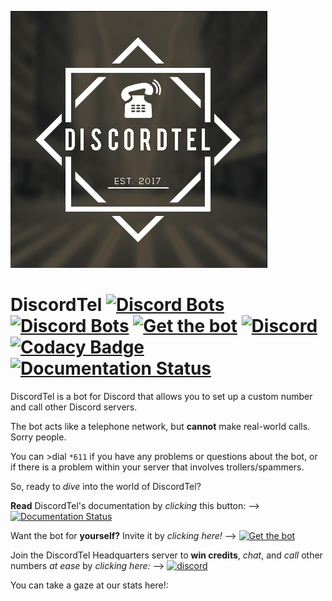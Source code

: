 ![DiscordTel Logo](./discordtel.png)
# DiscordTel [![Discord Bots](https://discordbots.org/api/widget/status/377609965554237453.png)](https://discordbots.org/bot/377609965554237453) [![Discord Bots](https://discordbots.org/api/widget/377609965554237453.png)](https://discordbots.org/bot/377609965554237453) [![Get the bot](https://img.shields.io/badge/Discord-Get_The_Bot-7289DA.svg)](https://discordapp.com/oauth2/authorize?client_id=377609965554237453&scope=bot) [![Discord](https://img.shields.io/badge/Discord-Support_Server-7289DA.svg)](https://discord.gg/RN7pxrB) [![Codacy Badge](https://api.codacy.com/project/badge/Grade/e43f2cd06bca428c8389c8f0378a85bc)](https://www.codacy.com/app/austinhuang0131/discordtel?utm_source=github.com&amp;utm_medium=referral&amp;utm_content=austinhuang0131/discordtel&amp;utm_campaign=Badge_Grade) [![Documentation Status](https://readthedocs.org/projects/discordtel/badge/?version=latest)](http://discordtel.readthedocs.io/en/latest/?badge=readthedocs)

DiscordTel is a bot for Discord that allows you to set up a custom number and call other Discord servers.

The bot acts like a telephone network, but **cannot** make real-world calls. Sorry people.

You can >dial `*611` if you have any problems or questions about the bot, or if there is a problem within your server that involves trollers/spammers.

So, ready to *dive* into the world of DiscordTel?

**Read** DiscordTel's documentation by *clicking* this button: --> [![Documentation Status](https://readthedocs.org/projects/discordtel/badge/?version=latest)](http://discordtel.readthedocs.io/en/latest/?badge=readthedocs)

Want the bot for **yourself?** Invite it by *clicking here!* --> [![Get the bot](https://img.shields.io/badge/Discord-Get_The_Bot-7289DA.svg)](https://discordapp.com/oauth2/authorize?client_id=377609965554237453&scope=bot)

Join the DiscordTel Headquarters server to **win credits**, *chat*, and *call* other numbers *at ease* by *clicking here:* --> [![discord](https://img.shields.io/badge/Discord-Support_Server-7289DA.svg)](https://discord.gg/RN7pxrB)

You can take a gaze at our stats here!:



